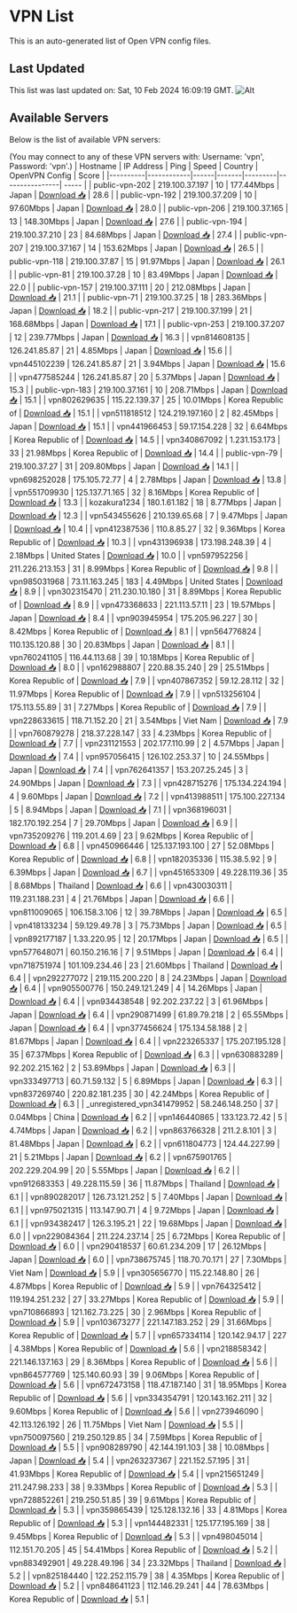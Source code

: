 # VPN List

This is an auto-generated list of Open VPN config files.

## Last Updated

This list was last updated on: Sat, 10 Feb 2024 16:09:19 GMT.
![Alt](https://repobeats.axiom.co/api/embed/186b98318ef1479477931607c1ad7d823f12451f.svg "Repobeats analytics image")

## Available Servers

Below is the list of available VPN servers:

(You may connect to any of these VPN servers with: Username: 'vpn', Password: 'vpn'.)
| Hostname | IP Address | Ping | Speed | Country | OpenVPN Config | Score |
|----------|------------|------|-------|---------|----------------| ----- |
| public-vpn-202 | 219.100.37.197 | 10 | 177.44Mbps | Japan | [Download 📥](./configs/server_0_JP.ovpn) | 28.6 |
| public-vpn-192 | 219.100.37.209 | 10 | 97.60Mbps | Japan | [Download 📥](./configs/server_1_JP.ovpn) | 28.0 |
| public-vpn-206 | 219.100.37.165 | 13 | 148.30Mbps | Japan | [Download 📥](./configs/server_2_JP.ovpn) | 27.6 |
| public-vpn-194 | 219.100.37.210 | 23 | 84.68Mbps | Japan | [Download 📥](./configs/server_3_JP.ovpn) | 27.4 |
| public-vpn-207 | 219.100.37.167 | 14 | 153.62Mbps | Japan | [Download 📥](./configs/server_4_JP.ovpn) | 26.5 |
| public-vpn-118 | 219.100.37.87 | 15 | 91.97Mbps | Japan | [Download 📥](./configs/server_5_JP.ovpn) | 26.1 |
| public-vpn-81 | 219.100.37.28 | 10 | 83.49Mbps | Japan | [Download 📥](./configs/server_6_JP.ovpn) | 22.0 |
| public-vpn-157 | 219.100.37.111 | 20 | 212.08Mbps | Japan | [Download 📥](./configs/server_7_JP.ovpn) | 21.1 |
| public-vpn-71 | 219.100.37.25 | 18 | 283.36Mbps | Japan | [Download 📥](./configs/server_8_JP.ovpn) | 18.2 |
| public-vpn-217 | 219.100.37.199 | 21 | 168.68Mbps | Japan | [Download 📥](./configs/server_9_JP.ovpn) | 17.1 |
| public-vpn-253 | 219.100.37.207 | 12 | 239.77Mbps | Japan | [Download 📥](./configs/server_10_JP.ovpn) | 16.3 |
| vpn814608135 | 126.241.85.87 | 21 | 4.85Mbps | Japan | [Download 📥](./configs/server_11_JP.ovpn) | 15.6 |
| vpn445102239 | 126.241.85.87 | 21 | 3.94Mbps | Japan | [Download 📥](./configs/server_12_JP.ovpn) | 15.6 |
| vpn477585244 | 126.241.85.87 | 20 | 5.37Mbps | Japan | [Download 📥](./configs/server_13_JP.ovpn) | 15.3 |
| public-vpn-183 | 219.100.37.161 | 10 | 208.71Mbps | Japan | [Download 📥](./configs/server_14_JP.ovpn) | 15.1 |
| vpn802629635 | 115.22.139.37 | 25 | 10.01Mbps | Korea Republic of | [Download 📥](./configs/server_15_KR.ovpn) | 15.1 |
| vpn511818512 | 124.219.197.160 | 2 | 82.45Mbps | Japan | [Download 📥](./configs/server_16_JP.ovpn) | 15.1 |
| vpn441966453 | 59.17.154.228 | 32 | 6.64Mbps | Korea Republic of | [Download 📥](./configs/server_17_KR.ovpn) | 14.5 |
| vpn340867092 | 1.231.153.173 | 33 | 21.98Mbps | Korea Republic of | [Download 📥](./configs/server_18_KR.ovpn) | 14.4 |
| public-vpn-79 | 219.100.37.27 | 31 | 209.80Mbps | Japan | [Download 📥](./configs/server_19_JP.ovpn) | 14.1 |
| vpn698252028 | 175.105.72.77 | 4 | 2.78Mbps | Japan | [Download 📥](./configs/server_20_JP.ovpn) | 13.8 |
| vpn551709930 | 125.137.71.165 | 32 | 8.16Mbps | Korea Republic of | [Download 📥](./configs/server_21_KR.ovpn) | 13.3 |
| kozakura1234 | 180.1.61.182 | 18 | 8.77Mbps | Japan | [Download 📥](./configs/server_22_JP.ovpn) | 12.3 |
| vpn543455626 | 210.139.65.68 | 7 | 9.47Mbps | Japan | [Download 📥](./configs/server_23_JP.ovpn) | 10.4 |
| vpn412387536 | 110.8.85.27 | 32 | 9.36Mbps | Korea Republic of | [Download 📥](./configs/server_24_KR.ovpn) | 10.3 |
| vpn431396938 | 173.198.248.39 | 4 | 2.18Mbps | United States | [Download 📥](./configs/server_25_US.ovpn) | 10.0 |
| vpn597952256 | 211.226.213.153 | 31 | 8.99Mbps | Korea Republic of | [Download 📥](./configs/server_26_KR.ovpn) | 9.8 |
| vpn985031968 | 73.11.163.245 | 183 | 4.49Mbps | United States | [Download 📥](./configs/server_27_US.ovpn) | 8.9 |
| vpn302315470 | 211.230.10.180 | 31 | 8.89Mbps | Korea Republic of | [Download 📥](./configs/server_28_KR.ovpn) | 8.9 |
| vpn473368633 | 221.113.57.11 | 23 | 19.57Mbps | Japan | [Download 📥](./configs/server_29_JP.ovpn) | 8.4 |
| vpn903945954 | 175.205.96.227 | 30 | 8.42Mbps | Korea Republic of | [Download 📥](./configs/server_30_KR.ovpn) | 8.1 |
| vpn564776824 | 110.135.120.88 | 30 | 20.83Mbps | Japan | [Download 📥](./configs/server_31_JP.ovpn) | 8.1 |
| vpn760241105 | 116.44.113.68 | 39 | 10.18Mbps | Korea Republic of | [Download 📥](./configs/server_32_KR.ovpn) | 8.0 |
| vpn162988807 | 220.88.35.240 | 29 | 25.51Mbps | Korea Republic of | [Download 📥](./configs/server_33_KR.ovpn) | 7.9 |
| vpn407867352 | 59.12.28.112 | 32 | 11.97Mbps | Korea Republic of | [Download 📥](./configs/server_34_KR.ovpn) | 7.9 |
| vpn513256104 | 175.113.55.89 | 31 | 7.27Mbps | Korea Republic of | [Download 📥](./configs/server_35_KR.ovpn) | 7.9 |
| vpn228633615 | 118.71.152.20 | 21 | 3.54Mbps | Viet Nam | [Download 📥](./configs/server_36_VN.ovpn) | 7.9 |
| vpn760879278 | 218.37.228.147 | 33 | 4.23Mbps | Korea Republic of | [Download 📥](./configs/server_37_KR.ovpn) | 7.7 |
| vpn231121553 | 202.177.110.99 | 2 | 4.57Mbps | Japan | [Download 📥](./configs/server_38_JP.ovpn) | 7.4 |
| vpn957056415 | 126.102.253.37 | 10 | 24.55Mbps | Japan | [Download 📥](./configs/server_39_JP.ovpn) | 7.4 |
| vpn762641357 | 153.207.25.245 | 3 | 24.90Mbps | Japan | [Download 📥](./configs/server_40_JP.ovpn) | 7.3 |
| vpn428715276 | 175.134.224.194 | 4 | 9.60Mbps | Japan | [Download 📥](./configs/server_41_JP.ovpn) | 7.2 |
| vpn413988511 | 175.100.227.134 | 5 | 8.94Mbps | Japan | [Download 📥](./configs/server_42_JP.ovpn) | 7.1 |
| vpn368196031 | 182.170.192.254 | 7 | 29.70Mbps | Japan | [Download 📥](./configs/server_43_JP.ovpn) | 6.9 |
| vpn735209276 | 119.201.4.69 | 23 | 9.62Mbps | Korea Republic of | [Download 📥](./configs/server_44_KR.ovpn) | 6.8 |
| vpn450966446 | 125.137.193.100 | 27 | 52.08Mbps | Korea Republic of | [Download 📥](./configs/server_45_KR.ovpn) | 6.8 |
| vpn182035336 | 115.38.5.92 | 9 | 6.39Mbps | Japan | [Download 📥](./configs/server_46_JP.ovpn) | 6.7 |
| vpn451653309 | 49.228.119.36 | 35 | 8.68Mbps | Thailand | [Download 📥](./configs/server_47_TH.ovpn) | 6.6 |
| vpn430030311 | 119.231.188.231 | 4 | 21.76Mbps | Japan | [Download 📥](./configs/server_48_JP.ovpn) | 6.6 |
| vpn811009065 | 106.158.3.106 | 12 | 39.78Mbps | Japan | [Download 📥](./configs/server_49_JP.ovpn) | 6.5 |
| vpn418133234 | 59.129.49.78 | 3 | 75.73Mbps | Japan | [Download 📥](./configs/server_50_JP.ovpn) | 6.5 |
| vpn892177187 | 1.33.220.95 | 12 | 20.17Mbps | Japan | [Download 📥](./configs/server_51_JP.ovpn) | 6.5 |
| vpn577648071 | 60.150.216.16 | 7 | 9.51Mbps | Japan | [Download 📥](./configs/server_52_JP.ovpn) | 6.4 |
| vpn718751974 | 101.109.234.46 | 23 | 21.60Mbps | Thailand | [Download 📥](./configs/server_53_TH.ovpn) | 6.4 |
| vpn292277072 | 219.115.200.220 | 8 | 24.23Mbps | Japan | [Download 📥](./configs/server_54_JP.ovpn) | 6.4 |
| vpn905500776 | 150.249.121.249 | 4 | 14.26Mbps | Japan | [Download 📥](./configs/server_55_JP.ovpn) | 6.4 |
| vpn934438548 | 92.202.237.22 | 3 | 61.96Mbps | Japan | [Download 📥](./configs/server_56_JP.ovpn) | 6.4 |
| vpn290871499 | 61.89.79.218 | 2 | 65.55Mbps | Japan | [Download 📥](./configs/server_57_JP.ovpn) | 6.4 |
| vpn377456624 | 175.134.58.188 | 2 | 81.67Mbps | Japan | [Download 📥](./configs/server_58_JP.ovpn) | 6.4 |
| vpn223265337 | 175.207.195.128 | 35 | 67.37Mbps | Korea Republic of | [Download 📥](./configs/server_59_KR.ovpn) | 6.3 |
| vpn630883289 | 92.202.215.162 | 2 | 53.89Mbps | Japan | [Download 📥](./configs/server_60_JP.ovpn) | 6.3 |
| vpn333497713 | 60.71.59.132 | 5 | 6.89Mbps | Japan | [Download 📥](./configs/server_61_JP.ovpn) | 6.3 |
| vpn837269740 | 220.82.181.235 | 30 | 42.24Mbps | Korea Republic of | [Download 📥](./configs/server_62_KR.ovpn) | 6.3 |
| _unregistered_vpn341479952 | 58.246.148.250 | 37 | 0.04Mbps | China | [Download 📥](./configs/server_63_CN.ovpn) | 6.2 |
| vpn146440865 | 133.123.72.42 | 5 | 4.74Mbps | Japan | [Download 📥](./configs/server_64_JP.ovpn) | 6.2 |
| vpn863766328 | 211.2.8.101 | 3 | 81.48Mbps | Japan | [Download 📥](./configs/server_65_JP.ovpn) | 6.2 |
| vpn611804773 | 124.44.227.99 | 21 | 5.21Mbps | Japan | [Download 📥](./configs/server_66_JP.ovpn) | 6.2 |
| vpn675901765 | 202.229.204.99 | 20 | 5.55Mbps | Japan | [Download 📥](./configs/server_67_JP.ovpn) | 6.2 |
| vpn912683353 | 49.228.115.59 | 36 | 11.87Mbps | Thailand | [Download 📥](./configs/server_68_TH.ovpn) | 6.1 |
| vpn890282017 | 126.73.121.252 | 5 | 7.40Mbps | Japan | [Download 📥](./configs/server_69_JP.ovpn) | 6.1 |
| vpn975021315 | 113.147.90.71 | 4 | 9.72Mbps | Japan | [Download 📥](./configs/server_70_JP.ovpn) | 6.1 |
| vpn934382417 | 126.3.195.21 | 22 | 19.68Mbps | Japan | [Download 📥](./configs/server_71_JP.ovpn) | 6.0 |
| vpn229084364 | 211.224.237.14 | 25 | 6.72Mbps | Korea Republic of | [Download 📥](./configs/server_72_KR.ovpn) | 6.0 |
| vpn290418537 | 60.61.234.209 | 17 | 26.12Mbps | Japan | [Download 📥](./configs/server_73_JP.ovpn) | 6.0 |
| vpn738675745 | 118.70.70.171 | 27 | 7.30Mbps | Viet Nam | [Download 📥](./configs/server_74_VN.ovpn) | 5.9 |
| vpn305656770 | 115.22.148.80 | 26 | 4.87Mbps | Korea Republic of | [Download 📥](./configs/server_75_KR.ovpn) | 5.9 |
| vpn764325412 | 119.194.251.232 | 27 | 33.27Mbps | Korea Republic of | [Download 📥](./configs/server_76_KR.ovpn) | 5.9 |
| vpn710866893 | 121.162.73.225 | 30 | 2.96Mbps | Korea Republic of | [Download 📥](./configs/server_77_KR.ovpn) | 5.9 |
| vpn103673277 | 221.147.183.252 | 29 | 31.66Mbps | Korea Republic of | [Download 📥](./configs/server_78_KR.ovpn) | 5.7 |
| vpn657334114 | 120.142.94.17 | 227 | 4.38Mbps | Korea Republic of | [Download 📥](./configs/server_79_KR.ovpn) | 5.6 |
| vpn218858342 | 221.146.137.163 | 29 | 8.36Mbps | Korea Republic of | [Download 📥](./configs/server_80_KR.ovpn) | 5.6 |
| vpn864577769 | 125.140.60.93 | 39 | 9.06Mbps | Korea Republic of | [Download 📥](./configs/server_81_KR.ovpn) | 5.6 |
| vpn672473158 | 118.47.187.140 | 31 | 18.95Mbps | Korea Republic of | [Download 📥](./configs/server_82_KR.ovpn) | 5.6 |
| vpn334354791 | 120.143.162.211 | 32 | 9.60Mbps | Korea Republic of | [Download 📥](./configs/server_83_KR.ovpn) | 5.6 |
| vpn273946090 | 42.113.126.192 | 26 | 11.75Mbps | Viet Nam | [Download 📥](./configs/server_84_VN.ovpn) | 5.5 |
| vpn750097560 | 219.250.129.85 | 34 | 7.59Mbps | Korea Republic of | [Download 📥](./configs/server_85_KR.ovpn) | 5.5 |
| vpn908289790 | 42.144.191.103 | 38 | 10.08Mbps | Japan | [Download 📥](./configs/server_86_JP.ovpn) | 5.4 |
| vpn263237367 | 221.152.57.195 | 31 | 41.93Mbps | Korea Republic of | [Download 📥](./configs/server_87_KR.ovpn) | 5.4 |
| vpn215651249 | 211.247.98.233 | 38 | 9.33Mbps | Korea Republic of | [Download 📥](./configs/server_88_KR.ovpn) | 5.3 |
| vpn728852261 | 219.250.51.85 | 39 | 9.61Mbps | Korea Republic of | [Download 📥](./configs/server_89_KR.ovpn) | 5.3 |
| vpn359865439 | 125.128.132.16 | 33 | 4.81Mbps | Korea Republic of | [Download 📥](./configs/server_90_KR.ovpn) | 5.3 |
| vpn144482331 | 125.177.195.169 | 38 | 9.45Mbps | Korea Republic of | [Download 📥](./configs/server_91_KR.ovpn) | 5.3 |
| vpn498045014 | 112.151.70.205 | 45 | 54.41Mbps | Korea Republic of | [Download 📥](./configs/server_92_KR.ovpn) | 5.2 |
| vpn883492901 | 49.228.49.196 | 34 | 23.32Mbps | Thailand | [Download 📥](./configs/server_93_TH.ovpn) | 5.2 |
| vpn825184440 | 122.252.115.79 | 38 | 4.35Mbps | Korea Republic of | [Download 📥](./configs/server_94_KR.ovpn) | 5.2 |
| vpn848641123 | 112.146.29.241 | 44 | 78.63Mbps | Korea Republic of | [Download 📥](./configs/server_95_KR.ovpn) | 5.1 |
